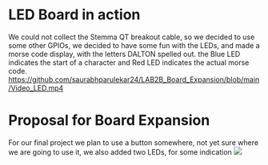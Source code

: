 # LED Board in action
We could not collect the Stemma QT breakout cable, so we decided to use some other GPIOs, we decided to have some fun with the LEDs, and made a morse code display, with the letters DALTON spelled out. the Blue LED indicates the start of a character and Red LED indicates the actual morse code.
https://github.com/saurabhparulekar24/LAB2B_Board_Expansion/blob/main/Video_LED.mp4


# Proposal for Board Expansion
For our final project we plan to use a button somewhere, not yet sure where we are going to use it, we also added two LEDs, for some indication
![](https://github.com/saurabhparulekar24/LAB2B_Board_Expansion/blob/main/Proposal_LAB2B.drawio%20(2).png)
